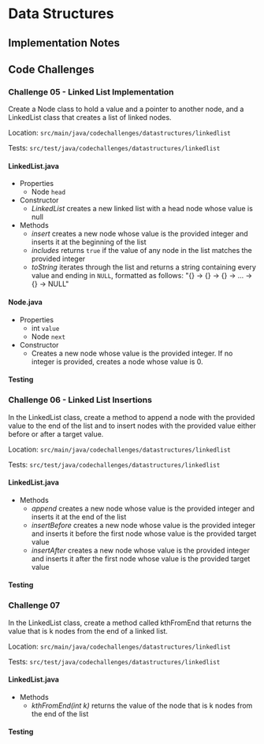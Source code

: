 # Data Structures

## Implementation Notes

## Code Challenges

### Challenge 05 - Linked List Implementation

Create a Node class to hold a value and a pointer to another node, and a LinkedList class that creates a list of linked nodes.

Location: `src/main/java/codechallenges/datastructures/linkedlist`

Tests: `src/test/java/codechallenges/datastructures/linkedlist`

#### LinkedList.java

- Properties
  - Node `head`
- Constructor
  - *LinkedList* creates a new linked list with a head node whose value is null
- Methods
  - *insert* creates a new node whose value is the provided integer and inserts it at the beginning of the list
  - *includes* returns `true` if the value of any node in the list matches the provided integer
  - *toString* iterates through the list and returns a string containing every value and ending in `NULL`, formatted as follows: "{<value of head node>} -> {<value of second node>} -> {<value of third node>} -> ... -> {<value of tail node>} -> NULL"

#### Node.java

- Properties
  - int `value`
  - Node `next`
- Constructor
  - Creates a new node whose value is the provided integer. If no integer is provided, creates a node whose value is 0.

#### Testing

[//]: # (TODO: describe tests)

### Challenge 06 - Linked List Insertions

In the LinkedList class, create a method to append a node with the provided value to the end of the list and to insert nodes with the provided value either before or after a target value.

Location: `src/main/java/codechallenges/datastructures/linkedlist`

Tests: `src/test/java/codechallenges/datastructures/linkedlist`

#### LinkedList.java

- Methods
  - *append* creates a new node whose value is the provided integer and inserts it at the end of the list
  - *insertBefore* creates a new node whose value is the provided integer and inserts it before the first node whose value is the provided target value
  - *insertAfter* creates a new node whose value is the provided integer and inserts it after the first node whose value is the provided target value

#### Testing

[//]: # (TODO: describe tests)


### Challenge 07

In the LinkedList class, create a method called kthFromEnd that returns the value that is k nodes from the end of a linked list.

Location: `src/main/java/codechallenges/datastructures/linkedlist`

Tests: `src/test/java/codechallenges/datastructures/linkedlist`

#### LinkedList.java

- Methods
  - *kthFromEnd(int k)* returns the value of the node that is k nodes from the end of the list

#### Testing

[//]: # (TODO: describe tests)


